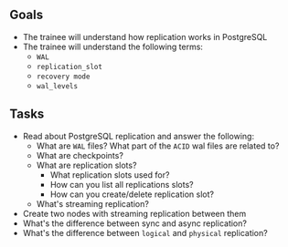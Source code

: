 ## Goals
- The trainee will understand how replication works in PostgreSQL
- The trainee will understand the following terms:
  * `WAL`
  * `replication_slot`
  * `recovery mode`
  * `wal_levels`

## Tasks
* Read about PostgreSQL replication and answer the following:
  * What are `WAL` files? What part of the `ACID` wal files are related to?
  * What are checkpoints?
  * What are replication slots?
    * What replication slots used for?
    * How can you list all replications slots?
    * How can you create/delete replication slot?
  * What's streaming replication?
* Create two nodes with streaming replication between them
* What's the difference between sync and async replication?
* What's the difference between `logical` and `physical` replication?
  
